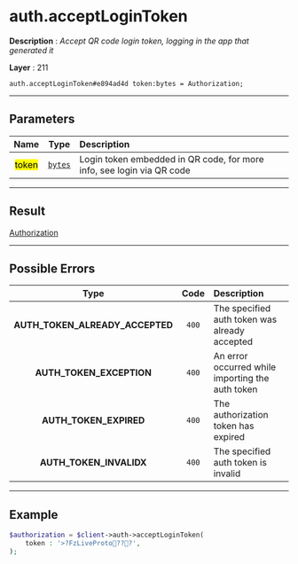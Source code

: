 # auth.acceptLoginToken

**Description** : *Accept QR code login token, logging in the app that generated it*

**Layer** : 211

```tl
auth.acceptLoginToken#e894ad4d token:bytes = Authorization;
```

---

## Parameters

| Name | Type | Description |
| :---: | :---: | :--- |
| <mark>token</mark> | [`bytes`](type/bytes) | Login token embedded in QR code, for more info, see login via QR code |

---

## Result

[Authorization](type/Authorization)

---

## Possible Errors

| Type | Code | Description |
| :---: | :---: | :--- |
| **AUTH_TOKEN_ALREADY_ACCEPTED** | `400` | The specified auth token was already accepted |
| **AUTH_TOKEN_EXCEPTION** | `400` | An error occurred while importing the auth token |
| **AUTH_TOKEN_EXPIRED** | `400` | The authorization token has expired |
| **AUTH_TOKEN_INVALIDX** | `400` | The specified auth token is invalid |

---

## Example

```php
$authorization = $client->auth->acceptLoginToken(
	token : '>?FzLiveProto???',
);
```